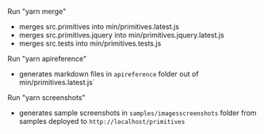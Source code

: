 Run "yarn merge"

* merges src.primitives into min/primitives.latest.js
* merges src.primitives.jquery into min/primitives.jquery.latest.js
* merges src.tests into min/primitives.tests.js

Run "yarn apireference"

* generates markdown files in `apireference` folder out of min/primitives.latest.js`

Run "yarn screenshots"

* generates sample screenshots in `samples/imagesscreenshots` folder from samples deployed to `http://localhost/primitives`
